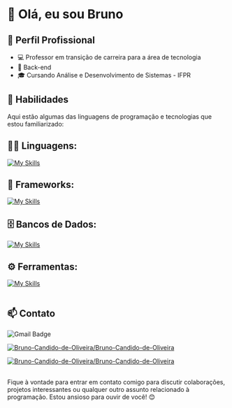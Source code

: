 # 👋 Olá, eu sou Bruno

## 💼 Perfil Profissional

- 💻 Professor em transição de carreira para a área de tecnologia
- 🌱 Back-end
- 🎓 Cursando Análise e Desenvolvimento de Sistemas - IFPR

## 🚀 Habilidades

Aqui estão algumas das linguagens de programação e tecnologias que estou familiarizado:

## 👨‍💻 Linguagens: 
[![My Skills](https://skillicons.dev/icons?i=python,cs,js)](https://skillicons.dev)

## 🧰 Frameworks: 
[![My Skills](https://skillicons.dev/icons?i=django)](https://skillicons.dev)

## 🗄️ Bancos de Dados: 
[![My Skills](https://skillicons.dev/icons?i=mysql,postgres)](https://skillicons.dev)
## ⚙️ Ferramentas:
[![My Skills](https://skillicons.dev/icons?i=git,github,vscode,notion)](https://skillicons.dev)<br><br>

## 📫 Contato

![Gmail Badge](https://img.shields.io/badge/-brunocandidoliveira@gmail.com-006bed?style=flat-square&logo=Gmail&logoColor=white&link=mailto:brunocandidoliveira@gmail.com)
<!--[![Linkedin: Ellen](https://img.shields.io/badge/-ellendias-blue?style=flat-square&logo=Linkedin&logoColor=white&link=https://www.linkedin.com/in/devellenias/)](https://www.linkedin.com/in/devellendias/)
[![Twitter Follow](https://img.shields.io/twitter/follow/SeuUsuario?style=social)]({Link}) <br><br>-->

[![Bruno-Candido-de-Oliveira/Bruno-Candido-de-Oliveira](https://github-readme-stats.vercel.app/api?username=Bruno-Candido-de-Oliveira&theme=tokyonight)](https://github.com/anuraghazra/github-readme-stats)

[![Bruno-Candido-de-Oliveira/Bruno-Candido-de-Oliveira](https://github-readme-stats.vercel.app/api/top-langs/?username=Bruno-Candido-de-Oliveira&hide=html&layout=compact&theme=tokyonight)](https://github.com/anuraghazra/github-readme-stats) <br><br>

Fique à vontade para entrar em contato comigo para discutir colaborações, projetos interessantes ou qualquer outro assunto relacionado à programação. Estou ansioso para ouvir de você! 😊
